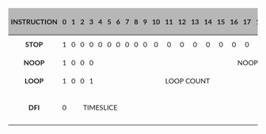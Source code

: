<style type="text/css">
.tg  {border-collapse:collapse;border-spacing:0;width:100%;}
.tg td{border:.05rem solid var(--md-typeset-table-color);font-family:Lato;font-size:14px;
  overflow:hidden;padding:10px 5px;word-break:normal;}
.tg th{border:.05rem solid var(--md-typeset-table-color);font-family:Lato;font-size:14px;
  font-weight:normal;overflow:hidden;padding:10px 5px;word-break:normal;}
.tg .tg-wa1i{font-weight:bold;text-align:center;vertical-align:middle}
.tg .tg-f9t6{background-color:#B7B7B7;font-weight:bold;text-align:center;vertical-align:middle}
.tg .tg-nrix{text-align:center;vertical-align:middle}
.tg .tg-7zrl{text-align:center;vertical-align:bottom}
.tg .tg-8d8j{text-align:center;vertical-align:bottom}
</style>
<table class="tg"><thead>
  <tr>
    <th class="tg-f9t6"><span style="font-weight:bold;background-color:#B7B7B7">INSTRUCTION</span></th>
    <th class="tg-f9t6"><span style="font-weight:bold;background-color:#B7B7B7">0</span></th>
    <th class="tg-f9t6"><span style="font-weight:bold;background-color:#B7B7B7">1</span></th>
    <th class="tg-f9t6"><span style="font-weight:bold;background-color:#B7B7B7">2</span></th>
    <th class="tg-f9t6"><span style="font-weight:bold;background-color:#B7B7B7">3</span></th>
    <th class="tg-f9t6"><span style="font-weight:bold;background-color:#B7B7B7">4</span></th>
    <th class="tg-f9t6"><span style="font-weight:bold;background-color:#B7B7B7">5</span></th>
    <th class="tg-f9t6"><span style="font-weight:bold;background-color:#B7B7B7">6</span></th>
    <th class="tg-f9t6"><span style="font-weight:bold;background-color:#B7B7B7">7</span></th>
    <th class="tg-f9t6"><span style="font-weight:bold;background-color:#B7B7B7">8</span></th>
    <th class="tg-f9t6"><span style="font-weight:bold;background-color:#B7B7B7">9</span></th>
    <th class="tg-f9t6"><span style="font-weight:bold;background-color:#B7B7B7">10</span></th>
    <th class="tg-f9t6"><span style="font-weight:bold;background-color:#B7B7B7">11</span></th>
    <th class="tg-f9t6"><span style="font-weight:bold;background-color:#B7B7B7">12</span></th>
    <th class="tg-f9t6"><span style="font-weight:bold;background-color:#B7B7B7">13</span></th>
    <th class="tg-f9t6"><span style="font-weight:bold;background-color:#B7B7B7">14</span></th>
    <th class="tg-f9t6"><span style="font-weight:bold;background-color:#B7B7B7">15</span></th>
    <th class="tg-f9t6"><span style="font-weight:bold;background-color:#B7B7B7">16</span></th>
    <th class="tg-f9t6"><span style="font-weight:bold;background-color:#B7B7B7">17</span></th>
    <th class="tg-f9t6"><span style="font-weight:bold;background-color:#B7B7B7">18</span></th>
    <th class="tg-f9t6"><span style="font-weight:bold;background-color:#B7B7B7">19</span></th>
    <th class="tg-f9t6"><span style="font-weight:bold;background-color:#B7B7B7">20</span></th>
    <th class="tg-f9t6"><span style="font-weight:bold;background-color:#B7B7B7">21</span></th>
    <th class="tg-f9t6"><span style="font-weight:bold;background-color:#B7B7B7">22</span></th>
    <th class="tg-f9t6"><span style="font-weight:bold;background-color:#B7B7B7">23</span></th>
    <th class="tg-f9t6"><span style="font-weight:bold;background-color:#B7B7B7">24</span></th>
    <th class="tg-f9t6"><span style="font-weight:bold;background-color:#B7B7B7">25</span></th>
    <th class="tg-f9t6"><span style="font-weight:bold;background-color:#B7B7B7">26</span></th>
    <th class="tg-f9t6"><span style="font-weight:bold;background-color:#B7B7B7">27</span></th>
    <th class="tg-f9t6"><span style="font-weight:bold;background-color:#B7B7B7">28</span></th>
    <th class="tg-f9t6"><span style="font-weight:bold;background-color:#B7B7B7">29</span></th>
    <th class="tg-f9t6"><span style="font-weight:bold;background-color:#B7B7B7">30</span></th>
    <th class="tg-f9t6"><span style="font-weight:bold;background-color:#B7B7B7">31</span></th>
    <th class="tg-f9t6"><span style="font-weight:bold;background-color:#B7B7B7">32-39</span></th>
    <th class="tg-f9t6"><span style="font-weight:bold;background-color:#B7B7B7">40-63</span></th>
    <th class="tg-f9t6"><span style="font-weight:bold;background-color:#B7B7B7">64-71</span></th>
    <th class="tg-f9t6"><span style="font-weight:bold;background-color:#B7B7B7">72-95</span></th>
    <th class="tg-f9t6"><span style="font-weight:bold;background-color:#B7B7B7">96-103</span></th>
    <th class="tg-f9t6"><span style="font-weight:bold;background-color:#B7B7B7">104-127</span></th>
  </tr>
</thead>
<tbody>
  <tr>
    <td class="tg-wa1i"><span style="font-weight:bold">STOP</span></td>
    <td class="tg-nrix">1</td>
    <td class="tg-nrix">0</td>
    <td class="tg-nrix">0</td>
    <td class="tg-nrix">0</td>
    <td class="tg-nrix">0</td>
    <td class="tg-nrix">0</td>
    <td class="tg-nrix">0</td>
    <td class="tg-nrix">0</td>
    <td class="tg-nrix">0</td>
    <td class="tg-nrix">0</td>
    <td class="tg-nrix">0</td>
    <td class="tg-nrix">0</td>
    <td class="tg-nrix">0</td>
    <td class="tg-nrix">0</td>
    <td class="tg-nrix">0</td>
    <td class="tg-nrix">0</td>
    <td class="tg-nrix">0</td>
    <td class="tg-nrix">0</td>
    <td class="tg-nrix">0</td>
    <td class="tg-nrix">0</td>
    <td class="tg-nrix">0</td>
    <td class="tg-nrix">0</td>
    <td class="tg-nrix">0</td>
    <td class="tg-nrix">0</td>
    <td class="tg-nrix">0</td>
    <td class="tg-nrix">0</td>
    <td class="tg-nrix">0</td>
    <td class="tg-nrix">0</td>
    <td class="tg-nrix">0</td>
    <td class="tg-nrix">0</td>
    <td class="tg-nrix">0</td>
    <td class="tg-nrix">0</td>
    <td class="tg-7zrl">X</td>
    <td class="tg-7zrl">X</td>
    <td class="tg-7zrl">X</td>
    <td class="tg-7zrl">X</td>
    <td class="tg-7zrl">X</td>
    <td class="tg-7zrl">X</td>
  </tr>
  <tr>
    <td class="tg-wa1i"><span style="font-weight:bold">NOOP</span></td>
    <td class="tg-nrix">1</td>
    <td class="tg-nrix">0</td>
    <td class="tg-nrix">0</td>
    <td class="tg-nrix">0</td>
    <td class="tg-nrix" colspan="28">NOOP TIMESLICE</td>
    <td class="tg-7zrl">X</td>
    <td class="tg-7zrl">X</td>
    <td class="tg-7zrl">X</td>
    <td class="tg-7zrl">X</td>
    <td class="tg-7zrl">X</td>
    <td class="tg-7zrl">X</td>
  </tr>
  <tr>
    <td class="tg-wa1i"><span style="font-weight:bold">LOOP</span></td>
    <td class="tg-nrix">1</td>
    <td class="tg-nrix">0</td>
    <td class="tg-nrix">0</td>
    <td class="tg-nrix">1</td>
    <td class="tg-8d8j" colspan="16">LOOP COUNT</td>
    <td class="tg-nrix" colspan="12">LOOP JUMP</td>
    <td class="tg-7zrl">X</td>
    <td class="tg-7zrl">X</td>
    <td class="tg-7zrl">X</td>
    <td class="tg-7zrl">X</td>
    <td class="tg-7zrl">X</td>
    <td class="tg-7zrl">X</td>
  </tr>
  <tr>
    <td class="tg-wa1i"><span style="font-weight:bold">DFI</span></td>
    <td class="tg-nrix">0</td>
    <td class="tg-nrix" colspan="7">TIMESLICE</td>
    <td class="tg-8d8j" colspan="24">DFI PHASE 0</td>
    <td class="tg-7zrl">X</td>
    <td class="tg-8d8j">DFI PHASE 1</td>
    <td class="tg-7zrl">X</td>
    <td class="tg-8d8j">DFI PHASE 2</td>
    <td class="tg-7zrl">X</td>
    <td class="tg-8d8j">DFI PHASE 3</td>
  </tr>
</tbody></table>
